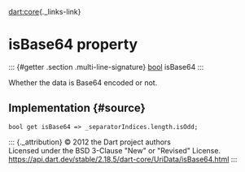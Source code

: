 [dart:core](../../dart-core/dart-core-library){._links-link}

isBase64 property
=================

::: {#getter .section .multi-line-signature}
[bool](../bool-class) isBase64
:::

Whether the data is Base64 encoded or not.

Implementation {#source}
--------------

``` {.language-dart data-language="dart"}
bool get isBase64 => _separatorIndices.length.isOdd;
```

::: {._attribution}
© 2012 the Dart project authors\
Licensed under the BSD 3-Clause \"New\" or \"Revised\" License.\
<https://api.dart.dev/stable/2.18.5/dart-core/UriData/isBase64.html>
:::
